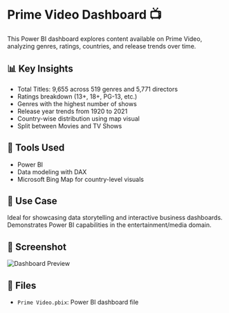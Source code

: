 # Prime Video Dashboard 📺

This Power BI dashboard explores content available on Prime Video, analyzing genres, ratings, countries, and release trends over time.

## 📊 Key Insights

- Total Titles: 9,655 across 519 genres and 5,771 directors
- Ratings breakdown (13+, 18+, PG-13, etc.)
- Genres with the highest number of shows
- Release year trends from 1920 to 2021
- Country-wise distribution using map visual
- Split between Movies and TV Shows

## 🧰 Tools Used

- Power BI
- Data modeling with DAX
- Microsoft Bing Map for country-level visuals

## 📌 Use Case

Ideal for showcasing data storytelling and interactive business dashboards. Demonstrates Power BI capabilities in the entertainment/media domain.

## 📸 Screenshot

![Dashboard Preview](prime-video-dashboard.png)

## 📁 Files

- `Prime Video.pbix`: Power BI dashboard file

